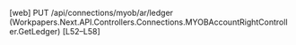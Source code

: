 [web] PUT /api/connections/myob/ar/ledger  (Workpapers.Next.API.Controllers.Connections.MYOBAccountRightController.GetLedger)  [L52–L58]

